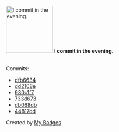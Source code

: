 <img src="https://github.com/my-badges/my-badges/blob/master/src/all-badges/time-of-commit/evening-commits.png?raw=true" alt="I commit in the evening." title="I commit in the evening." width="128">
<strong>I commit in the evening.</strong>
<br><br>

Commits:

- <a href="https://github.com/nlsschim/mpt_diffusion_modes/commit/dfb66348278c36564542a2a77546af44ce9ce587">dfb6634</a>
- <a href="https://github.com/nlsschim/mpt_diffusion_modes/commit/dd2108e9b0a4f27c8c48dcf8da17af2872805e45">dd2108e</a>
- <a href="https://github.com/nlsschim/mpt_diffusion_modes/commit/930c1f7ebe49a5bc81dd10c5ab0857d7d19febb2">930c1f7</a>
- <a href="https://github.com/nlsschim/mpt_diffusion_modes/commit/733d6733e08b005ae101a2bb975e182572d38d9a">733d673</a>
- <a href="https://github.com/Nance-Lab/diff_predictor/commit/db068db7a47fc24e549854b6391ea8fb8f9500f5">db068db</a>
- <a href="https://github.com/Nance-Lab/diff_predictor/commit/44817ddb383d7e65b9dd38ba5fcf364f20cb95c3">44817dd</a>


Created by <a href="https://github.com/my-badges/my-badges">My Badges</a>
